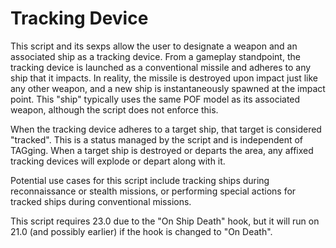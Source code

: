 # Tracking Device

This script and its sexps allow the user to designate a weapon and an associated ship as a tracking device.  From a gameplay standpoint, the tracking device is launched as a conventional missile and adheres to any ship that it impacts.  In reality, the missile is destroyed upon impact just like any other weapon, and a new ship is instantaneously spawned at the impact point.  This "ship" typically uses the same POF model as its associated weapon, although the script does not enforce this.

When the tracking device adheres to a target ship, that target is considered "tracked".  This is a status managed by the script and is independent of TAGging.  When a target ship is destroyed or departs the area, any affixed tracking devices will explode or depart along with it.

Potential use cases for this script include tracking ships during reconnaissance or stealth missions, or performing special actions for tracked ships during conventional missions.

This script requires 23.0 due to the "On Ship Death" hook, but it will run on 21.0 (and possibly earlier) if the hook is changed to "On Death".
